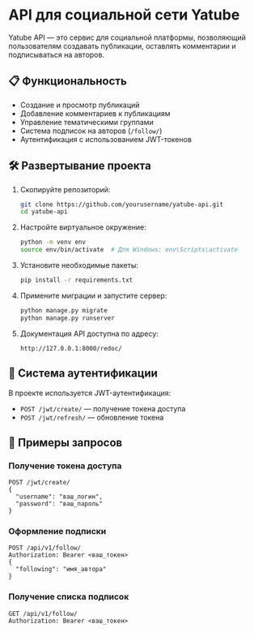 # API для социальной сети Yatube

Yatube API — это сервис для социальной платформы, позволяющий пользователям создавать публикации, оставлять комментарии и подписываться на авторов.

## 📋 Функциональность

- Создание и просмотр публикаций
- Добавление комментариев к публикациям
- Управление тематическими группами
- Система подписок на авторов (`/follow/`)
- Аутентификация с использованием JWT-токенов

## 🛠️ Развертывание проекта

1. Скопируйте репозиторий:
   ```bash
   git clone https://github.com/yourusername/yatube-api.git
   cd yatube-api
   ```

2. Настройте виртуальное окружение:
   ```bash
   python -m venv env
   source env/bin/activate  # Для Windows: env\Scripts\activate
   ```

3. Установите необходимые пакеты:
   ```bash
   pip install -r requirements.txt
   ```

4. Примените миграции и запустите сервер:
   ```bash
   python manage.py migrate
   python manage.py runserver
   ```

5. Документация API доступна по адресу:
   ```
   http://127.0.0.1:8000/redoc/
   ```

## 🔑 Система аутентификации

В проекте используется JWT-аутентификация:
- `POST /jwt/create/` — получение токена доступа
- `POST /jwt/refresh/` — обновление токена

## 📝 Примеры запросов

### Получение токена доступа
```http
POST /jwt/create/
{
  "username": "ваш_логин",
  "password": "ваш_пароль"
}
```

### Оформление подписки
```http
POST /api/v1/follow/
Authorization: Bearer <ваш_токен>
{
  "following": "имя_автора"
}
```

### Получение списка подписок
```http
GET /api/v1/follow/
Authorization: Bearer <ваш_токен>
